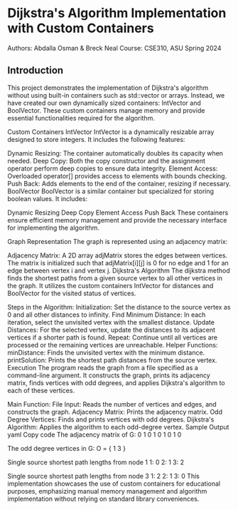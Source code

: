 # Dijkstra's Algorithm Implementation with Custom Containers

Authors: Abdalla Osman & Breck Neal
Course: CSE310, ASU Spring 2024

## Introduction
This project demonstrates the implementation of Dijkstra's algorithm without using built-in containers such as std::vector or arrays. Instead, we have created our own dynamically sized containers: IntVector and BoolVector. These custom containers manage memory and provide essential functionalities required for the algorithm.

Custom Containers
IntVector
IntVector is a dynamically resizable array designed to store integers. It includes the following features:

Dynamic Resizing: The container automatically doubles its capacity when needed.
Deep Copy: Both the copy constructor and the assignment operator perform deep copies to ensure data integrity.
Element Access: Overloaded operator[] provides access to elements with bounds checking.
Push Back: Adds elements to the end of the container, resizing if necessary.
BoolVector
BoolVector is a similar container but specialized for storing boolean values. It includes:

Dynamic Resizing
Deep Copy
Element Access
Push Back
These containers ensure efficient memory management and provide the necessary interface for implementing the algorithm.

Graph Representation
The graph is represented using an adjacency matrix:

Adjacency Matrix: A 2D array adjMatrix stores the edges between vertices. The matrix is initialized such that adjMatrix[i][j] is 0 for no edge and 1 for an edge between vertex i and vertex j.
Dijkstra's Algorithm
The dijkstra method finds the shortest paths from a given source vertex to all other vertices in the graph. It utilizes the custom containers IntVector for distances and BoolVector for the visited status of vertices.

Steps in the Algorithm:
Initialization: Set the distance to the source vertex as 0 and all other distances to infinity.
Find Minimum Distance: In each iteration, select the unvisited vertex with the smallest distance.
Update Distances: For the selected vertex, update the distances to its adjacent vertices if a shorter path is found.
Repeat: Continue until all vertices are processed or the remaining vertices are unreachable.
Helper Functions:
minDistance: Finds the unvisited vertex with the minimum distance.
printSolution: Prints the shortest path distances from the source vertex.
Execution
The program reads the graph from a file specified as a command-line argument. It constructs the graph, prints its adjacency matrix, finds vertices with odd degrees, and applies Dijkstra's algorithm to each of these vertices.

Main Function:
File Input: Reads the number of vertices and edges, and constructs the graph.
Adjacency Matrix: Prints the adjacency matrix.
Odd Degree Vertices: Finds and prints vertices with odd degrees.
Dijkstra's Algorithm: Applies the algorithm to each odd-degree vertex.
Sample Output
yaml
Copy code
The adjacency matrix of G:
0 1 0
1 0 1
0 1 0

The odd degree vertices in G:
O = { 1 3 }

Single source shortest path lengths from node 1
  1: 0
  2: 1
  3: 2

Single source shortest path lengths from node 3
  1: 2
  2: 1
  3: 0
This implementation showcases the use of custom containers for educational purposes, emphasizing manual memory management and algorithm implementation without relying on standard library conveniences.

